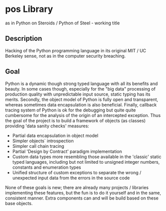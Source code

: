 # pos Library
as in Python on Steroids / Python of Steel - working title
## Description
Hacking of the Python programming language in its original MIT / UC Berkeley sense, not as in the computer security breaching.
## Goal
Python is a dynamic though strong typed language with all its benefits and beauty. In some cases though, especially for the "big data" processing of production quality with unpredictable input source, static typing has its merits.
Secondly, the object model of Python is fully open and transparent, whereas sometimes data encapsulation is also beneficial.
Finally, callback tracing system of Python is ok for the debugging but quite quite cumbersome for the analysis of the origin of an intercepted exception.
Thus the goal of the project is to build a framework of objects (as classes) providing 'data sanity checks' measures:
* Partial data encapsulation in object model
* Simpler objects` introspection
* Simpler call chain tracing
* Partial 'Design by Contract' paradigm implementation
* Custom data types more resembling those available in the 'classic' static typed languages, including but not limited to unsigned integer numbers, constants and enumeration types
* Unified structure of custom exceptions to separate the wrong / unexpected input data from the errors in the source code

None of these goals is new; there are already many projects / libraries implementing these features, but the fun is to do it yourself and in the same, consistent manner.
Extra components can and will be build based on these base objects.